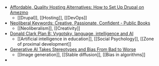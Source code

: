 - [Affordable, Quality Hosting Alternatives: How to Set Up Drupal on Amezmo](https://devcollaborative.com/blog/affordable-quality-hosting-alternatives-how-set-drupal-amezmo)
	- [[Drupal]], [[Hosting]], [[DevOps]]
- [Neoliberal Keywords: Creative, Passionate, Confident - Public Books](https://www.publicbooks.org/neoliberal-keywords-creative-passionate-confident/)
	- [[Neoliberalism]], [[Creativity]]
- [Donald Clark Plan B: Vygotsky, language, intelligence and AI](https://donaldclarkplanb.blogspot.com/2023/06/vygotsky-language-intelligence-and-ai.html?m=1)
	- [[Artificial intelligence in education]], [[Social Psychology]], [[Zone of proximal development]]
- [Generative AI Takes Stereotypes and Bias From Bad to Worse](https://www.bloomberg.com/graphics/2023-generative-ai-bias/#xj4y7vzkg)
	- [[Image generation]], [[Stable diffusion]], [[Bias in algorithms]]
-